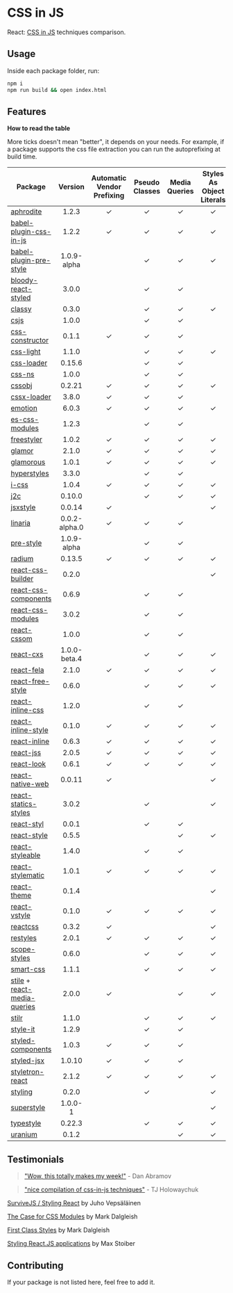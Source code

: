 # CSS in JS
React: [CSS in JS](https://speakerdeck.com/vjeux/react-css-in-js) techniques comparison.

## Usage
Inside each package folder, run:

```bash
npm i
npm run build && open index.html
```

## Features

**How to read the table**

More ticks doesn't mean "better", it depends on your needs.
For example, if a package supports the css file extraction you can run the autoprefixing at build time.

| Package | Version | Automatic Vendor Prefixing | Pseudo Classes | Media Queries | Styles As Object Literals | Extract CSS File |
|---------|:-------:|:--------------------------:|:--------------:|:-------------:|:-------------------------:|:----------------:|
| [aphrodite](https://github.com/Khan/aphrodite) | 1.2.3 | ✓ | ✓ | ✓ | ✓ | ✓ |
| [babel-plugin-css-in-js](https://github.com/martinandert/babel-plugin-css-in-js) | 1.2.2 | ✓ | ✓ | ✓ | ✓ | ✓ |
| [babel-plugin-pre-style](https://github.com/soluml/babel-plugin-pre-style) | 1.0.9-alpha | | ✓ | ✓ | ✓ | ✓ |
| [bloody-react-styled](https://github.com/bloodyowl/react-styled) | 3.0.0 | | ✓ | ✓ | | |
| [classy](https://github.com/inturn/classy) | 0.3.0 | | ✓ | ✓ | ✓ | |
| [csjs](https://github.com/rtsao/csjs) | 1.0.0 | | ✓ | ✓ | | |
| [css-constructor](https://github.com/siddharthkp/css-constructor) | 0.1.1 | ✓ | ✓ | ✓ | | |
| [css-light](https://github.com/streamich/css-light) | 1.1.0 | | ✓ | ✓ | ✓ | ✓ |
| [css-loader](https://github.com/webpack/css-loader) | 0.15.6 | | ✓ | ✓ | | ✓ |
| [css-ns](https://github.com/jareware/css-ns) | 1.0.0 | | ✓ | ✓ | | ✓ |
| [cssobj](https://github.com/cssobj/cssobj) | 0.2.21 | ✓ | ✓ | ✓ | ✓ | |
| [cssx-loader](https://github.com/krasimir/cssx) | 3.8.0 | ✓ | ✓ | ✓ | | ✓ |
| [emotion](https://github.com/tkh44/emotion) | 6.0.3 | ✓ | ✓ | ✓ | ✓ | ✓ |
| [es-css-modules](https://github.com/jacobp100/es-css-modules) | 1.2.3 | | ✓ | ✓ | | ✓ |
| [freestyler](https://github.com/streamich/freestyler) | 1.0.2 | ✓ | ✓ | ✓ | ✓ | ✓ |
| [glamor](https://github.com/threepointone/glamor) | 2.1.0 | ✓ | ✓ | ✓ | ✓ | ✓ |
| [glamorous](https://github.com/paypal/glamorous) | 1.0.1 | ✓ | ✓ | ✓ | ✓ | ✓ |
| [hyperstyles](https://github.com/colingourlay/hyperstyles) | 3.3.0 | | ✓ | ✓ | | ✓ |
| [i-css](https://github.com/irom-io/i-css) | 1.0.4 | ✓ | ✓ | ✓ | ✓ | |
| [j2c](https://github.com/j2css/j2c) | 0.10.0 | | ✓ | ✓ | ✓ | ✓ |
| [jsxstyle](https://github.com/petehunt/jsxstyle) | 0.0.14 | ✓ | | | ✓ | |
| [linaria](https://github.com/callstack-io/linaria) | 0.0.2-alpha.0 | ✓ | ✓ | ✓ | | ✓ |
| [pre-style](https://github.com/soluml/pre-style) | 1.0.9-alpha | | ✓ | ✓ | | ✓ |
| [radium](https://github.com/FormidableLabs/radium) | 0.13.5 | ✓ | ✓ | ✓ | ✓ | |
| [react-css-builder](https://github.com/jhudson8/react-css-builder) | 0.2.0 | | | | ✓ | |
| [react-css-components](https://github.com/andreypopp/react-css-components) | 0.6.9 | | ✓ | ✓ | | ✓ |
| [react-css-modules](https://github.com/gajus/react-css-modules) | 3.0.2 | | ✓ | ✓ | | ✓ |
| [react-cssom](https://github.com/mbasso/react-cssom) | 1.0.0 | | ✓ | ✓ | | ✓ |
| [react-cxs](https://github.com/jxnblk/react-cxs) | 1.0.0-beta.4 | | ✓ | ✓ | ✓ | ✓ |
| [react-fela](https://github.com/rofrischmann/fela/tree/master/packages/react-fela) | 2.1.0 | ✓ | ✓ | ✓ | ✓ | ✓ |
| [react-free-style](https://github.com/blakeembrey/react-free-style) | 0.6.0 | | ✓ | ✓ | ✓ | ✓ |
| [react-inline-css](https://github.com/RickWong/react-inline-css) | 1.2.0 | | ✓ | ✓ | | |
| [react-inline-style](https://github.com/dowjones/react-inline-style) | 0.1.0 | ✓ | ✓ | ✓ | ✓ | |
| [react-inline](https://github.com/martinandert/react-inline) | 0.6.3 | ✓ | ✓ | ✓ | ✓ | ✓ |
| [react-jss](https://github.com/jsstyles/react-jss) | 2.0.5 | ✓ | ✓ | ✓ | ✓ | ✓ |
| [react-look](https://github.com/rofrischmann/react-look) | 0.6.1 | ✓ | ✓ | ✓ | ✓ | |
| [react-native-web](https://github.com/necolas/react-native-web) | 0.0.11 | ✓ | | | ✓ | ✓ |
| [react-statics-styles](https://github.com/elierotenberg/react-statics-styles) | 3.0.2 | | ✓ | | ✓ | ✓ |
| [react-styl](https://github.com/nick/react-styl) | 0.0.1 | | ✓ | ✓ | | |
| [react-style](https://github.com/js-next/react-style) | 0.5.5 | | | ✓ | ✓ | ✓ |
| [react-styleable](https://github.com/pluralsight/react-styleable) | 1.4.0 | | ✓ | ✓ | | ✓ |
| [react-stylematic](https://github.com/rtsao/react-stylematic) | 1.0.1 | ✓ | ✓ | ✓ | ✓ | ✓ |
| [react-theme](https://github.com/azazdeaz/react-theme) | 0.1.4 | | | | ✓ | |
| [react-vstyle](https://github.com/fdecampredon/react-vstyle) | 0.1.0 | ✓ | ✓ | ✓ | ✓ | ✓ |
| [reactcss](https://github.com/casesandberg/reactcss) | 0.3.2 | ✓ | | | ✓ | |
| [restyles](https://github.com/tkh44/restyles) | 2.0.1 | ✓ | ✓ | ✓ | ✓ | |
| [scope-styles](https://github.com/rtsao/scope-styles) | 0.6.0 |  | ✓ | ✓ | ✓ | ✓ |
| [smart-css](https://github.com/hackhat/smart-css) | 1.1.1 | | ✓ | ✓ | ✓ | |
| [stile](https://github.com/bloodyowl/stile) + [react-media-queries](https://github.com/bloodyowl/react-media-queries) | 2.0.0 | ✓ | | ✓ | ✓ | | |
| [stilr](https://github.com/kodyl/stilr) | 1.1.0 | | ✓ | ✓ | ✓ | ✓ |
| [style-it](https://github.com/buildbreakdo/style-it) | 1.2.9 | | ✓ | ✓ | | |
| [styled-components](https://github.com/styled-components/styled-components) | 1.0.3 | ✓ | ✓ | ✓ | | |
| [styled-jsx](https://github.com/zeit/styled-jsx) | 1.0.10 | ✓ | ✓ | ✓ | | ✓ |
| [styletron-react](https://github.com/rtsao/styletron) | 2.1.2 | ✓ | ✓ | ✓ | ✓ | ✓ |
| [styling](https://github.com/andreypopp/styling) | 0.2.0 | | ✓ | | ✓ | ✓ |
| [superstyle](https://github.com/jxnblk/superstyle) | 1.0.0-1 | | | | ✓ | |
| [typestyle](https://github.com/typestyle/typestyle) | 0.22.3 | | ✓ | ✓ | ✓ | ✓ |
| [uranium](https://github.com/tuckerconnelly/uranium) | 0.1.2 | | | ✓ | ✓ | |

## Testimonials

> ["Wow, this totally makes my week!"](https://twitter.com/dan_abramov/status/604260877622202368) - Dan Abramov

> ["nice compilation of css-in-js techniques"](https://twitter.com/tjholowaychuk/status/739812614239195136) - TJ Holowaychuk

[SurviveJS / Styling React](http://survivejs.com/webpack_react/styling_react/) by Juho Vepsäläinen

[The Case for CSS Modules](http://markdalgleish.github.io/presentation-the-case-for-css-modules) by Mark Dalgleish

[First Class Styles](https://markdalgleish.github.io/presentation-first-class-styles) by Mark Dalgleish

[Styling React.JS applications](https://www.youtube.com/watch?v=19gqsBc_Cx0) by Max Stoiber

## Contributing

If your package is not listed here, feel free to add it.
